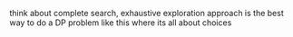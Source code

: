 think about complete search, exhaustive exploration approach is the best way to do a DP problem like this where its all about choices
​